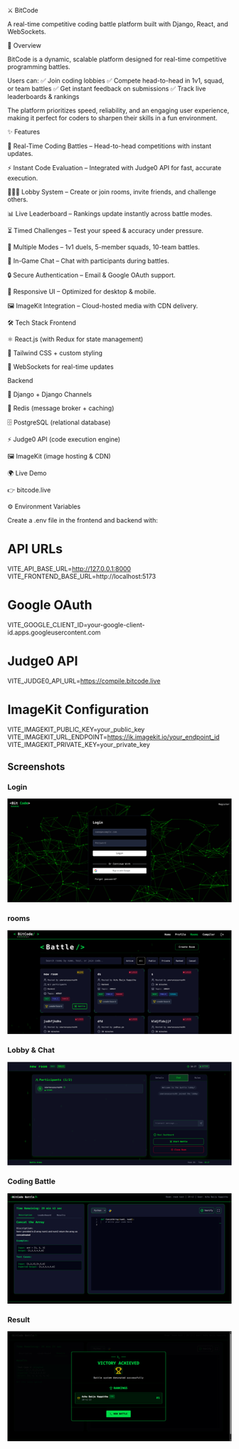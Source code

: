 ⚔️ BitCode

A real-time competitive coding battle platform built with Django, React, and WebSockets.








🚀 Overview

BitCode is a dynamic, scalable platform designed for real-time competitive programming battles.

Users can:
✅ Join coding lobbies
✅ Compete head-to-head in 1v1, squad, or team battles
✅ Get instant feedback on submissions
✅ Track live leaderboards & rankings

The platform prioritizes speed, reliability, and an engaging user experience, making it perfect for coders to sharpen their skills in a fun environment.

✨ Features

🔴 Real-Time Coding Battles – Head-to-head competitions with instant updates.

⚡ Instant Code Evaluation – Integrated with Judge0 API for fast, accurate execution.

🧑‍🤝‍🧑 Lobby System – Create or join rooms, invite friends, and challenge others.

📊 Live Leaderboard – Rankings update instantly across battle modes.

⏳ Timed Challenges – Test your speed & accuracy under pressure.

👥 Multiple Modes – 1v1 duels, 5-member squads, 10-team battles.

💬 In-Game Chat – Chat with participants during battles.

🔒 Secure Authentication – Email & Google OAuth support.

📱 Responsive UI – Optimized for desktop & mobile.

🖼️ ImageKit Integration – Cloud-hosted media with CDN delivery.

🛠️ Tech Stack
Frontend

⚛️ React.js (with Redux for state management)

🎨 Tailwind CSS + custom styling

🔌 WebSockets for real-time updates

Backend

🐍 Django + Django Channels

🔁 Redis (message broker + caching)

🗄 PostgreSQL (relational database)

⚡ Judge0 API (code execution engine)

🖼 ImageKit (image hosting & CDN)

🌍 Live Demo

👉 bitcode.live


⚙️ Environment Variables

Create a .env file in the frontend and backend with:

# API URLs
VITE_API_BASE_URL=http://127.0.0.1:8000
VITE_FRONTEND_BASE_URL=http://localhost:5173

# Google OAuth
VITE_GOOGLE_CLIENT_ID=your-google-client-id.apps.googleusercontent.com

# Judge0 API
VITE_JUDGE0_API_URL=https://compile.bitcode.live

# ImageKit Configuration
VITE_IMAGEKIT_PUBLIC_KEY=your_public_key
VITE_IMAGEKIT_URL_ENDPOINT=https://ik.imagekit.io/your_endpoint_id
VITE_IMAGEKIT_PRIVATE_KEY=your_private_key

## Screenshots

### Login
![Login](Live_images/login.png)

### rooms
![Lobby](Live_images/rooms.png)

### Lobby & Chat
![Lobby](Live_images/lobby+chat.png)

### Coding Battle
![Battle](Live_images/battle.png)

### Result
![Result](Live_images/result-win.png)
